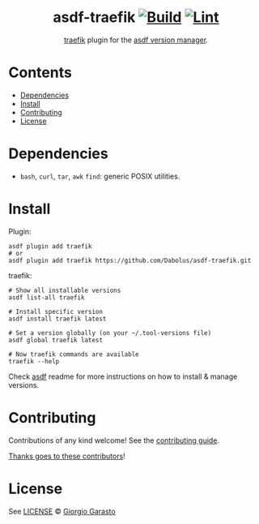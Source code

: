 <div align="center">

# asdf-traefik [![Build](https://github.com/Dabolus/asdf-traefik/actions/workflows/build.yml/badge.svg)](https://github.com/Dabolus/asdf-traefik/actions/workflows/build.yml) [![Lint](https://github.com/Dabolus/asdf-traefik/actions/workflows/lint.yml/badge.svg)](https://github.com/Dabolus/asdf-traefik/actions/workflows/lint.yml)

[traefik](https://doc.traefik.io/traefik/) plugin for the [asdf version manager](https://asdf-vm.com).

</div>

# Contents

- [Dependencies](#dependencies)
- [Install](#install)
- [Contributing](#contributing)
- [License](#license)

# Dependencies

- `bash`, `curl`, `tar`, `awk` `find`: generic POSIX utilities.

# Install

Plugin:

```shell
asdf plugin add traefik
# or
asdf plugin add traefik https://github.com/Dabolus/asdf-traefik.git
```

traefik:

```shell
# Show all installable versions
asdf list-all traefik

# Install specific version
asdf install traefik latest

# Set a version globally (on your ~/.tool-versions file)
asdf global traefik latest

# Now traefik commands are available
traefik --help
```

Check [asdf](https://github.com/asdf-vm/asdf) readme for more instructions on how to
install & manage versions.

# Contributing

Contributions of any kind welcome! See the [contributing guide](contributing.md).

[Thanks goes to these contributors](https://github.com/Dabolus/asdf-traefik/graphs/contributors)!

# License

See [LICENSE](LICENSE) © [Giorgio Garasto](https://github.com/Dabolus/)
